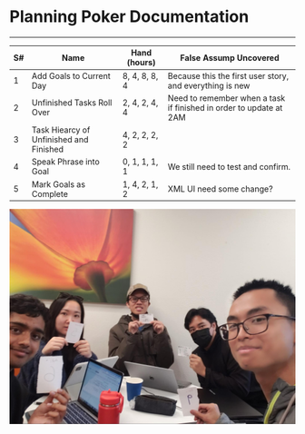 # Planning Poker Documentation
---
| S#  | Name | Hand (hours) | False Assump Uncovered |
| :--- |   ---  |        ----  |        ----          |
| 1 | Add Goals to Current Day | 8, 4, 8, 8, 4 | Because this the first user story, and everything is new |
| 2 | Unfinished Tasks Roll Over | 2, 4, 2, 4, 4 | Need to remember when a task if finished in order to update at 2AM |
| 3 | Task Hiearcy of Unfinished and Finished | 4, 2, 2, 2, 2 | |
| 4 | Speak Phrase into Goal | 0, 1, 1, 1, 1 | We still need to test and confirm. |
| 5 | Mark Goals as Complete | 1, 4, 2, 1, 2 | XML UI need some change? |

![Image of team playing planning poker](https://github.com/CSE-110-Winter-2024/project-team-3/blob/addplanningpokerimage/docs/planningpoker.jpg?raw=true)
